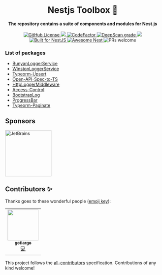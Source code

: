 <div align="center">
   <h1>Nestjs Toolbox 🧰</h1>
</div>
<div align="center">
   <strong>The repository contains a suite of components and modules for Nest.js</strong>
</div>
<br />
<div align="center">
   <a href="#">
    <img alt="GitHub License" src="https://img.shields.io/github/license/lupu60/nestjs-toolbox">
   </a>
   <a href="https://lerna.js.org/">
     <img src="https://img.shields.io/badge/maintained%20with-lerna-cc00ff.svg"  />
   </a>
   <a href="https://www.codefactor.io/repository/github/lupu60/nestjs-toolbox">
     <img src="https://www.codefactor.io/repository/github/lupu60/nestjs-toolbox/badge" alt="CodeFactor" />
   </a>
   <a href="https://deepscan.io/dashboard#view=project&tid=5310&pid=7118&bid=66230">
     <img src="https://deepscan.io/api/teams/5310/projects/7118/branches/66230/badge/grade.svg" alt="DeepScan grade">
   </a>
   <a href="#contributors-">
     <img src="https://img.shields.io/badge/all_contributors-1-orange.svg?style=flat-square"  />
   </a>
   <a href="https://nestjs.com" target="_blank">
     <img src="https://img.shields.io/badge/build%20for-NestJS-red.svg" alt="Built for NestJS" />
   </a>
   <a href="https://github.com/juliandavidmr/awesome-nestjs#components--libraries">
     <img src="https://awesome.re/mentioned-badge.svg" alt="Awesome Nest" />
   </a>
     <img src="https://img.shields.io/badge/PRs-welcome-brightgreen.svg" alt="PRs welcome" />
</div>

### List of packages

- [BunyanLoggerService](https://github.com/lupu60/nestjs-toolbox/tree/master/packages/bunyan-logger)
- [WinstonLoggerService](https://github.com/lupu60/nestjs-toolbox/tree/master/packages/winston-logger)
- [Typeorm-Upsert](https://github.com/lupu60/nestjs-toolbox/tree/master/packages/typeorm-upsert)
- [Open-API-Spec-to-TS](https://github.com/lupu60/nestjs-toolbox/tree/master/packages/open-api-spec-to-ts)
- [HttpLoggerMiddleware](https://github.com/lupu60/nestjs-toolbox/tree/master/packages/http-logger-middleware)
- [Access-Control](https://github.com/lupu60/nestjs-toolbox/tree/master/packages/access-control)
- [BootstrapLog](https://github.com/lupu60/nestjs-toolbox/tree/master/packages/bootstrap-log)
- [ProgressBar](https://github.com/lupu60/nestjs-toolbox/tree/master/packages/progress-bar)
- [Typeorm-Paginate](https://github.com/lupu60/nestjs-toolbox/tree/master/packages/typeorm-paginate)

## Sponsors

<a href="https://www.jetbrains.com/?from=nestjs-toolbox">
     <img src="https://resources.jetbrains.com/storage/products/company/brand/logos/jb_beam.png"  alt="JetBrains" width="150"/>
</a>

## Contributors ✨

Thanks goes to these wonderful people ([emoji key](https://allcontributors.org/docs/en/emoji-key)):

<!-- ALL-CONTRIBUTORS-LIST:START - Do not remove or modify this section -->
<!-- prettier-ignore-start -->
<!-- markdownlint-disable -->
<table>
  <tr>
    <td align="center"><a href="https://getlarge.eu"><img src="https://avatars1.githubusercontent.com/u/15331923?v=4" width="100px;" alt=""/><br /><sub><b>getlarge</b></sub></a><br /><a href="https://github.com/lupu60/nestjs-toolbox/commits?author=getlarge" title="Code">💻</a></td>
  </tr>
</table>

<!-- markdownlint-enable -->
<!-- prettier-ignore-end -->

<!-- ALL-CONTRIBUTORS-LIST:END -->

This project follows the [all-contributors](https://github.com/all-contributors/all-contributors) specification. Contributions of any kind welcome!
